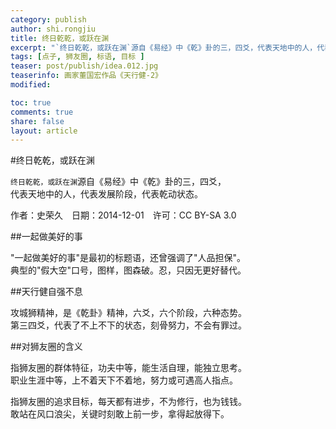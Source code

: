 ```yaml
---
category: publish
author: shi.rongjiu
title: 终日乾乾，或跃在渊
excerpt: "`终日乾乾，或跃在渊`源自《易经》中《乾》卦的三，四爻，代表天地中的人，代表发展阶段，代表乾动状态。"
tags: [点子, 狮友圈, 标语, 目标 ]
teaser: post/publish/idea.012.jpg
teaserinfo: 画家董国宏作品《天行健-2》
modified: 

toc: true
comments: true
share: false
layout: article
---
```


#终日乾乾，或跃在渊

`终日乾乾，或跃在渊`源自《易经》中《乾》卦的三，四爻，  
代表天地中的人，代表发展阶段，代表乾动状态。

作者：史荣久　日期：2014-12-01　许可：CC BY-SA 3.0  

##一起做美好的事

"一起做美好的事"是最初的标题语，还曾强调了"人品担保"。  
典型的"假大空"口号，图样，图森破。忍，只因无更好替代。  

##天行健自强不息

攻城狮精神，是《乾卦》精神，六爻，六个阶段，六种态势。  
第三四爻，代表了不上不下的状态，刻骨努力，不会有罪过。  

##对狮友圈的含义

指狮友圈的群体特征，功夫中等，能生活自理，能独立思考。  
职业生涯中等，上不着天下不着地，努力或可遇高人指点。

指狮友圈的追求目标，每天都有进步，不为修行，也为钱钱。  
敢站在风口浪尖，关键时刻敢上前一步，拿得起放得下。
